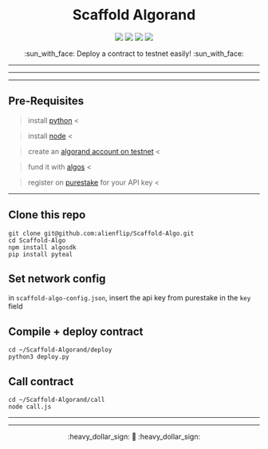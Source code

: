 <h1 align="center">
  <br>
  Scaffold Algorand
  <br>
</h1>

<p align="center">
  <img src="https://img.shields.io/badge/pyteal-v0.9.1-blue"></img>
  <img src="https://img.shields.io/badge/npm-v8.1.2-red"></img>
  <img src="https://img.shields.io/badge/node-v16.13.1-green"></img>
  <img src="https://img.shields.io/badge/algosdk-v1.12.0-orange"></img>
</p>

<p align="center"> :sun_with_face: Deploy a contract to testnet easily! :sun_with_face:</p>

-----
-----
-----

## Pre-Requisites

> install [python](https://docs.python-guide.org/starting/install3/linux/) <

> install [node](https://nodejs.org/en/download/package-manager/) <

> create an [algorand account on testnet](https://wallet.myalgo.com) <

> fund it with [algos](https://thealgofaucet.com/) <

> register on [purestake](https://developer.purestake.io/) for your API key <

-----

## Clone this repo

```
git clone git@github.com:alienflip/Scaffold-Algo.git
cd Scaffold-Algo
npm install algosdk
pip install pyteal
```

## Set network config

in `scaffold-algo-config.json`, insert the api key from purestake in the `key` field

## Compile + deploy contract

```
cd ~/Scaffold-Algorand/deploy
python3 deploy.py
```

## Call contract

```
cd ~/Scaffold-Algorand/call
node call.js
```

-----
-----

<p align="center"> :heavy_dollar_sign: 🍄 :heavy_dollar_sign: </p>
